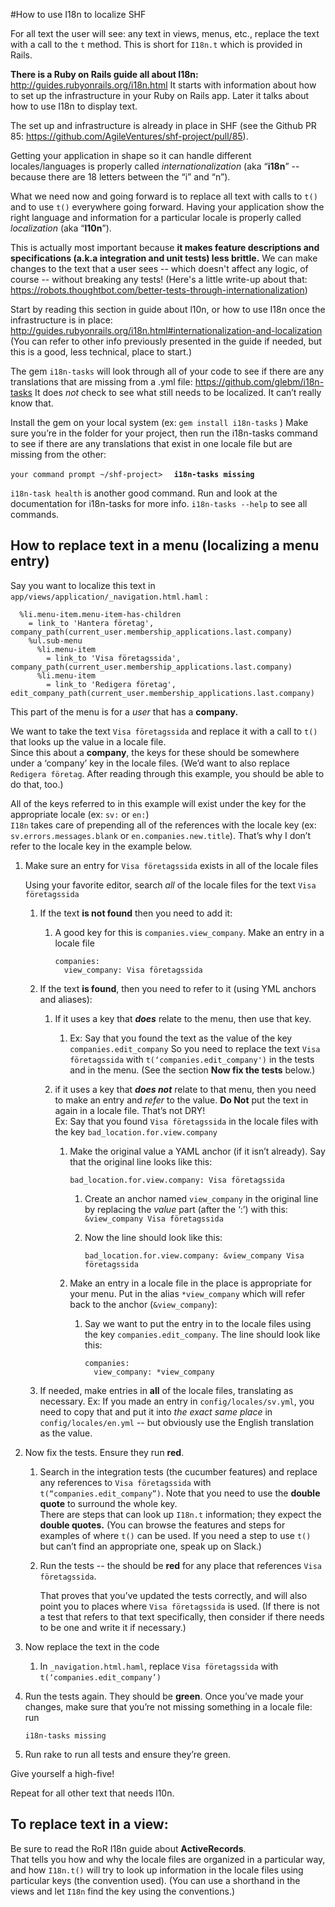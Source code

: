 #How to use I18n to localize SHF

For all text the user will see: any text in views, menus, etc.,
replace the text  with a call to the `t` method.  This is short for `I18n.t` which is provided in Rails.

**There is a Ruby on Rails guide all about I18n:**  http://guides.rubyonrails.org/i18n.html
It starts with information about how to set up the infrastructure in your Ruby on Rails app.
Later it talks about how to use I18n to display text.  

The set up and infrastructure is already in place in SHF 
(see the Github PR 85: https://github.com/AgileVentures/shf-project/pull/85).
  
Getting your application in shape so it can handle different locales/languages is properly called _internationalization_ (aka “**i18n**” -- because there are 18 letters between the “i” and “n”).

What we need now and going forward is to replace all text with calls to `t()` and to use `t()` everywhere going forward. 
Having your application show the right language and information for a particular locale is properly called _localization_ (aka “**l10n**”).

This is actually most important because **it makes feature descriptions and specifications (a.k.a integration and unit tests) less brittle.**  We can make changes to the text that a user sees -- which doesn't affect any logic, of course -- without breaking any tests!  (Here's a little write-up about that:   https://robots.thoughtbot.com/better-tests-through-internationalization)

Start by reading this section in guide about l10n, or how to use I18n once the infrastructure is in place:
http://guides.rubyonrails.org/i18n.html#internationalization-and-localization
(You can refer to other info previously presented in the guide if needed, but this is a good, less technical, place to start.)

The gem `i18n-tasks` will look through all of your code  to see if there are any translations that are missing from a .yml file: https://github.com/glebm/i18n-tasks
  It does _not_ check to see what still needs to be localized.  It can’t really know that.

Install the gem on your local system (ex:  `gem install i18n-tasks` )
Make sure you’re in the folder for your project, then 
run the i18n-tasks command to see if there are any translations that exist in one locale file but are missing from the other:

`your command prompt ~/shf-project>  ` **`i18n-tasks missing`**

`i18n-task health` is another good command.  Run and look at the documentation for i18n-tasks for more info. `i18n-tasks --help` to see all commands.


## How to replace text in a menu (localizing a menu entry)

Say you want to localize this text in `app/views/application/_navigation.html.haml` :

```- if current_user.has_company?
  %li.menu-item.menu-item-has-children
    = link_to 'Hantera företag', company_path(current_user.membership_applications.last.company)
    %ul.sub-menu
      %li.menu-item
        = link_to 'Visa företagssida', company_path(current_user.membership_applications.last.company)
      %li.menu-item
        = link_to 'Redigera företag', edit_company_path(current_user.membership_applications.last.company)
```

This part of the menu is for a _user_ that has a **company.**

We want to take the text `Visa företagssida` and replace it with a call to `t()` that looks up the value in a locale file.  
Since this about a **company**, the keys for these should be somewhere under a ‘company’ key in the locale files. 
(We’d want to also replace `Redigera företag`.  After reading through this example, you should be able to do that, too.)

All of the keys referred to in this example will exist under the key for the appropriate locale (ex: `sv:` or `en:`)  
`I18n` takes care of prepending all of the references with the locale key (ex: `sv.errors.messages.blank` or `en.companies.new.title`). That’s why I don’t refer to the locale key in the example below.

1. Make sure an entry for `Visa företagssida` exists in all of the locale files

   Using your favorite editor, search _all_ of the locale files for the text `Visa företagssida`
 
   1. If the text **is not found** then you need to add it:
      1. A good key for this is `companies.view_company`.  Make an entry in a locale file
      
          ```
          companies: 
            view_company: Visa företagssida
          ```

   2. If the text **is found**, then you need to refer to it (using YML anchors and aliases):
      1. If it uses a key that **_does_** relate to the menu, then use that key. 
         1. Ex: Say that you found the text as the value of the key `companies.edit_company` 
         So you need to replace the text `Visa företagssida` with `t(‘companies.edit_company')` in the tests and in the menu. (See the section **Now fix the tests** below.)
      2. if it uses a key that **_does not_** relate to that menu, then you need to make an entry
       and *refer* to the value. **Do Not** put the text in again in a locale file.  That’s not DRY!  
        Ex:  Say that you found `Visa företagssida` in the locale files with the key `bad_location.for.view.company`
       
         1. Make the original value a YAML anchor (if it isn’t already).  Say that the original line looks like this:          
         
             `bad_location.for.view.company: Visa företagssida `  
             1. Create an anchor named `view_company` in the original line by replacing the _value_ part (after the ‘:’) with this: `&view_company Visa företagssida`
             2. Now the line should look like this:
          
                `bad_location.for.view.company: &view_company Visa företagssida`
         4. Make an entry in a locale file in the place is appropriate for your menu.  Put in the alias `*view_company` which will refer back to the anchor (`&view_company`):
            1.  Say we want to put the entry in to the locale files using the key `companies.edit_company`.  The line should look like this: 
            
                ```
                companies: 
                  view_company: *view_company
                ``` 
    2. If needed, make entries in **all** of the locale files, translating as necessary. 
    Ex: If you made an entry in `config/locales/sv.yml`, you need to copy that and put it into _the exact same place_ in `config/locales/en.yml` -- but obviously use the English translation as the value.
 
2. Now fix the tests.  Ensure they run **red**.
    1. Search in the integration tests (the cucumber features) and replace any references to `Visa företagssida` with `t(“companies.edit_company”)`. 
     Note that you need to use the **double quote** to surround the whole key.  
     There are steps that can look up `I18n.t` information; they expect the **double quotes.**  (You can browse the features and steps for examples of where `t()` can be used. If you need a step to use `t()` but can’t find an appropriate one, speak up on Slack.)
    2. Run the tests -- the should be **red** for any place that references `Visa företagssida`.  
    
       That proves that you’ve updated the tests correctly, and will also point you to places where `Visa företagssida` is used.  (If there is not a test that refers to that text specifically, then consider if there needs to be one and write it if necessary.) 
1. Now replace the text in the code
   1. In `_navigation.html.haml`, replace `Visa företagssida` with `t(‘companies.edit_company’)` 
2. Run the tests again.  They should be **green**.
Once you’ve made your changes, make sure that you’re not missing something in a locale file: run

   `i18n-tasks missing`

  5. Run rake to run all tests and ensure they’re green.

Give yourself a high-five! 

Repeat for all other text that needs l10n.

## To replace text in a view:  
Be sure to read the RoR I18n guide about **ActiveRecords**.  
That tells you how and why the locale files are organized in a particular way, and how `I18n.t()` will try to look up information in the locale files using particular keys (the convention used).
(You can use a shorthand in the views and let `I18n` find the key using the conventions.)

